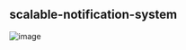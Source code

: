 ## scalable-notification-system

![image](https://github.com/user-attachments/assets/1db69c78-6399-49fd-b67d-28b738547461)
